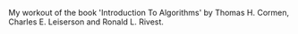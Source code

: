 My workout of the book 'Introduction To Algorithms' by Thomas H. Cormen, Charles E. Leiserson and Ronald L. Rivest. 